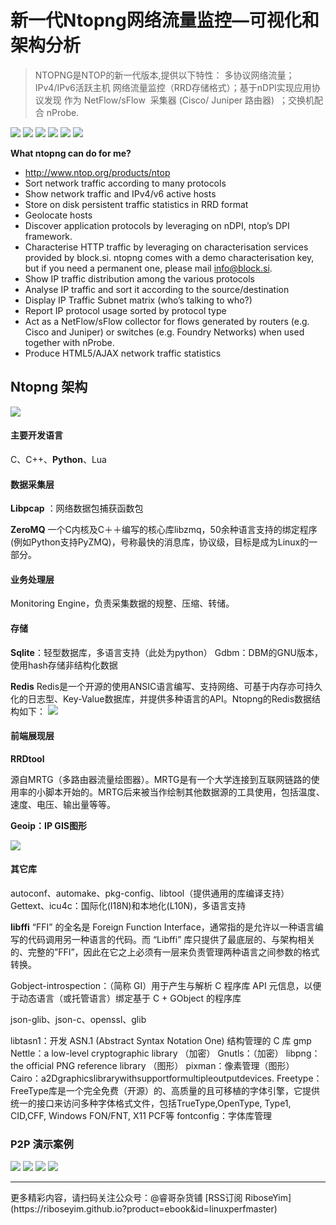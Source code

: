 # 新一代Ntopng网络流量监控—可视化和架构分析

>NTOPNG是NTOP的新一代版本,提供以下特性：
>多协议网络流量；IPv4/IPv6活跃主机
>网络流量监控（RRD存储格式）；基于nDPI实现应用协议发现
>作为 NetFlow/sFlow  采集器 (Cisco/ Juniper 路由器)  ；交换机配合 nProbe.


![](http://og2061b3n.bkt.clouddn.com/ntop-demo-1.jpg)
![](http://og2061b3n.bkt.clouddn.com/ntop-demo-2.jpg)
![](http://og2061b3n.bkt.clouddn.com/ntop-demo-3.jpg)
![](http://og2061b3n.bkt.clouddn.com/ntop-demo-4.jpg)
![](http://og2061b3n.bkt.clouddn.com/ntop-demo-5.jpg)
![](http://og2061b3n.bkt.clouddn.com/ntop-demo-6.jpg)



**What ntopng can do for me?**

- http://www.ntop.org/products/ntop
- Sort network traffic according to many protocols
- Show network traffic and IPv4/v6 active hosts
- Store on disk persistent traffic statistics in RRD format
- Geolocate hosts
- Discover application protocols by leveraging on nDPI, ntop’s DPI framework.
- Characterise HTTP traffic by leveraging on characterisation services provided by block.si. ntopng comes with a demo characterisation key, but if you need a permanent one, please mail info@block.si.
- Show IP traffic distribution among the various protocols
- Analyse IP traffic and sort it according to the source/destination
- Display IP Traffic Subnet matrix (who’s talking to who?)
- Report IP protocol usage sorted by protocol type
- Act as a NetFlow/sFlow collector for flows generated by routers (e.g. Cisco and Juniper) or switches (e.g. Foundry Networks) when used together with nProbe.
- Produce HTML5/AJAX network traffic statistics 

## Ntopng 架构

![](http://og2061b3n.bkt.clouddn.com/ntopng-arch-view.jpg)

#### 主要开发语言
C、C++、**Python**、Lua

#### 数据采集层

**Libpcap** ：网络数据包捕获函数包

**ZeroMQ**
一个C内核及C＋＋编写的核心库libzmq，50余种语言支持的绑定程序(例如Python支持PyZMQ)，号称最快的消息库，协议级，目标是成为Linux的一部分。

#### 业务处理层
Monitoring Engine，负责采集数据的规整、压缩、转储。

#### 存储

**Sqlite**：轻型数据库，多语言支持（此处为python）
Gdbm：DBM的GNU版本，使用hash存储非结构化数据

**Redis**
Redis是一个开源的使用ANSIC语言编写、支持网络、可基于内存亦可持久化的日志型、Key-Value数据库，并提供多种语言的API。Ntopng的Redis数据结构如下：
![](http://og2061b3n.bkt.clouddn.com/ntop-redis-data.jpg)

#### 前端展现层

**RRDtool**

源自MRTG（多路由器流量绘图器）。MRTG是有一个大学连接到互联网链路的使用率的小脚本开始的。MRTG后来被当作绘制其他数据源的工具使用，包括温度、速度、电压、输出量等等。

**Geoip：IP GIS图形**


![](http://og2061b3n.bkt.clouddn.com/ntopng-geomap.png)

#### 其它库

autoconf、automake、pkg-config、libtool（提供通用的库编译支持）
Gettext、icu4c：国际化(I18N)和本地化(L10N)，多语言支持

**libffi**
“FFI” 的全名是 Foreign Function Interface，通常指的是允许以一种语言编写的代码调用另一种语言的代码。而 “Libffi” 库只提供了最底层的、与架构相关的、完整的”FFI”，因此在它之上必须有一层来负责管理两种语言之间参数的格式转换。

Gobject-introspection：（简称 GI）用于产生与解析 C 程序库 API 元信息，以便于动态语言（或托管语言）绑定基于 C + GObject 的程序库

json-glib、json-c、openssl、glib

libtasn1：开发 ASN.1 (Abstract Syntax Notation One) 结构管理的 C 库
gmp
Nettle：a low-level cryptographic library （加密）
Gnutls：（加密）
libpng：the official PNG reference library （图形）
pixman：像素管理（图形）
Cairo：a2Dgraphicslibrarywithsupportformultipleoutputdevices.
Freetype：FreeType库是一个完全免费（开源）的、高质量的且可移植的字体引擎，它提供统一的接口来访问多种字体格式文件，包括TrueType,OpenType, Type1, CID,CFF, Windows FON/FNT, X11 PCF等
fontconfig：字体库管理

### P2P 演示案例

![](http://og2061b3n.bkt.clouddn.com/ntop-p2p-1.jpg)
![](http://og2061b3n.bkt.clouddn.com/ntop-p2p-2.jpg)
![](http://og2061b3n.bkt.clouddn.com/ntop-p2p-3.jpg)
![](http://og2061b3n.bkt.clouddn.com/ntop-p2p-4.jpg)

<hr>
更多精彩内容，请扫码关注公众号：@睿哥杂货铺  
[RSS订阅 RiboseYim](https://riboseyim.github.io?product=ebook&id=linuxperfmaster)

